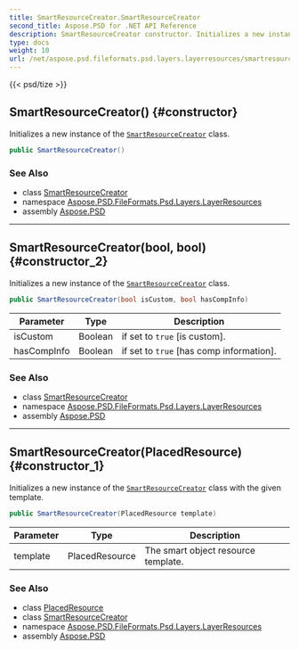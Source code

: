 ```yaml
---
title: SmartResourceCreator.SmartResourceCreator
second_title: Aspose.PSD for .NET API Reference
description: SmartResourceCreator constructor. Initializes a new instance of the SmartResourceCreator class
type: docs
weight: 10
url: /net/aspose.psd.fileformats.psd.layers.layerresources/smartresourcecreator/smartresourcecreator/
---
```

{{< psd/tize >}}
## SmartResourceCreator() {#constructor}

Initializes a new instance of the [`SmartResourceCreator`](../) class.

```csharp
public SmartResourceCreator()
```

### See Also

* class [SmartResourceCreator](../)
* namespace [Aspose.PSD.FileFormats.Psd.Layers.LayerResources](../../smartresourcecreator/)
* assembly [Aspose.PSD](../../../)

---

## SmartResourceCreator(bool, bool) {#constructor_2}

Initializes a new instance of the [`SmartResourceCreator`](../) class.

```csharp
public SmartResourceCreator(bool isCustom, bool hasCompInfo)
```

| Parameter | Type | Description |
| --- | --- | --- |
| isCustom | Boolean | if set to `true` [is custom]. |
| hasCompInfo | Boolean | if set to `true` [has comp information]. |

### See Also

* class [SmartResourceCreator](../)
* namespace [Aspose.PSD.FileFormats.Psd.Layers.LayerResources](../../smartresourcecreator/)
* assembly [Aspose.PSD](../../../)

---

## SmartResourceCreator(PlacedResource) {#constructor_1}

Initializes a new instance of the [`SmartResourceCreator`](../) class with the given template.

```csharp
public SmartResourceCreator(PlacedResource template)
```

| Parameter | Type | Description |
| --- | --- | --- |
| template | PlacedResource | The smart object resource template. |

### See Also

* class [PlacedResource](../../placedresource/)
* class [SmartResourceCreator](../)
* namespace [Aspose.PSD.FileFormats.Psd.Layers.LayerResources](../../smartresourcecreator/)
* assembly [Aspose.PSD](../../../)


